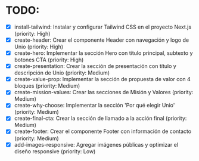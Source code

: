 # TODO:

- [x] install-tailwind: Instalar y configurar Tailwind CSS en el proyecto Next.js (priority: High)
- [x] create-header: Crear el componente Header con navegación y logo de Unio (priority: High)
- [x] create-hero: Implementar la sección Hero con título principal, subtexto y botones CTA (priority: High)
- [x] create-presentation: Crear la sección de presentación con título y descripción de Unio (priority: Medium)
- [x] create-value-prop: Implementar la sección de propuesta de valor con 4 bloques (priority: Medium)
- [x] create-mission-values: Crear las secciones de Misión y Valores (priority: Medium)
- [x] create-why-choose: Implementar la sección 'Por qué elegir Unio' (priority: Medium)
- [x] create-final-cta: Crear la sección de llamado a la acción final (priority: Medium)
- [x] create-footer: Crear el componente Footer con información de contacto (priority: Medium)
- [x] add-images-responsive: Agregar imágenes públicas y optimizar el diseño responsive (priority: Low)
